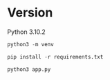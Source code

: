 # Version
Python 3.10.2
```python
python3 -m venv
```
```python
pip install -r requirements.txt
```
```pythonc
python3 app.py
```
